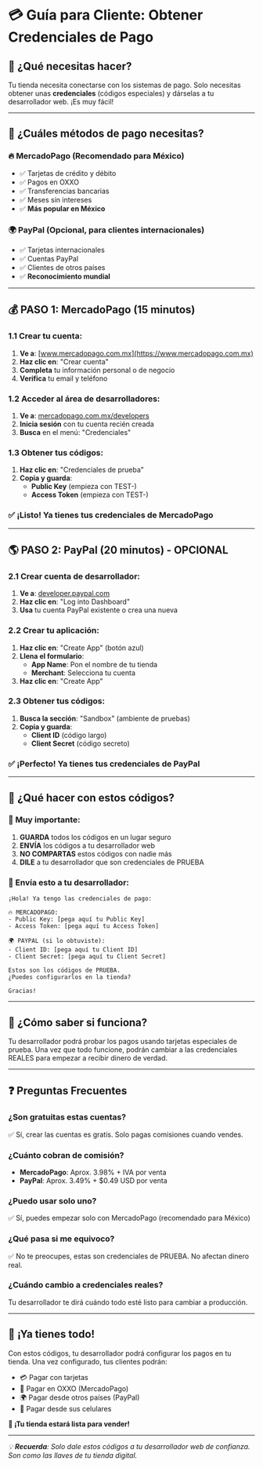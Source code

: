 # 💳 Guía para Cliente: Obtener Credenciales de Pago

## 🎯 **¿Qué necesitas hacer?**

Tu tienda necesita conectarse con los sistemas de pago. Solo necesitas obtener unas **credenciales** (códigos especiales) y dárselas a tu desarrollador web. ¡Es muy fácil!

---

## 🚀 **¿Cuáles métodos de pago necesitas?**

### **🔥 MercadoPago** (Recomendado para México)
- ✅ Tarjetas de crédito y débito
- ✅ Pagos en OXXO
- ✅ Transferencias bancarias
- ✅ Meses sin intereses
- ✅ **Más popular en México**

### **🌍 PayPal** (Opcional, para clientes internacionales)
- ✅ Tarjetas internacionales
- ✅ Cuentas PayPal
- ✅ Clientes de otros países
- ✅ **Reconocimiento mundial**

---

## 💰 **PASO 1: MercadoPago (15 minutos)**

### **1.1 Crear tu cuenta:**
1. **Ve a**: [www.mercadopago.com.mx](https://www.mercadopago.com.mx)
2. **Haz clic en**: "Crear cuenta"
3. **Completa** tu información personal o de negocio
4. **Verifica** tu email y teléfono

### **1.2 Acceder al área de desarrolladores:**
1. **Ve a**: [mercadopago.com.mx/developers](https://www.mercadopago.com.mx/developers)
2. **Inicia sesión** con tu cuenta recién creada
3. **Busca** en el menú: "Credenciales"

### **1.3 Obtener tus códigos:**
1. **Haz clic en**: "Credenciales de prueba"
2. **Copia y guarda**:
   - **Public Key** (empieza con TEST-)
   - **Access Token** (empieza con TEST-)

### **✅ ¡Listo! Ya tienes tus credenciales de MercadoPago**

---

## 🌎 **PASO 2: PayPal (20 minutos) - OPCIONAL**

### **2.1 Crear cuenta de desarrollador:**
1. **Ve a**: [developer.paypal.com](https://developer.paypal.com)
2. **Haz clic en**: "Log into Dashboard"
3. **Usa** tu cuenta PayPal existente o crea una nueva

### **2.2 Crear tu aplicación:**
1. **Haz clic en**: "Create App" (botón azul)
2. **Llena el formulario**:
   - **App Name**: Pon el nombre de tu tienda
   - **Merchant**: Selecciona tu cuenta
3. **Haz clic en**: "Create App"

### **2.3 Obtener tus códigos:**
1. **Busca la sección**: "Sandbox" (ambiente de pruebas)
2. **Copia y guarda**:
   - **Client ID** (código largo)
   - **Client Secret** (código secreto)

### **✅ ¡Perfecto! Ya tienes tus credenciales de PayPal**

---

## 📝 **¿Qué hacer con estos códigos?**

### **🎯 Muy importante:**
1. **GUARDA** todos los códigos en un lugar seguro
2. **ENVÍA** los códigos a tu desarrollador web
3. **NO COMPARTAS** estos códigos con nadie más
4. **DILE** a tu desarrollador que son credenciales de PRUEBA

### **📧 Envía esto a tu desarrollador:**

```
¡Hola! Ya tengo las credenciales de pago:

🔥 MERCADOPAGO:
- Public Key: [pega aquí tu Public Key]
- Access Token: [pega aquí tu Access Token]

🌍 PAYPAL (si lo obtuviste):
- Client ID: [pega aquí tu Client ID]
- Client Secret: [pega aquí tu Client Secret]

Estos son los códigos de PRUEBA. 
¿Puedes configurarlos en la tienda?

Gracias!
```

---

## 🧪 **¿Cómo saber si funciona?**

Tu desarrollador podrá probar los pagos usando tarjetas especiales de prueba. Una vez que todo funcione, podrán cambiar a las credenciales REALES para empezar a recibir dinero de verdad.

---

## ❓ **Preguntas Frecuentes**

### **¿Son gratuitas estas cuentas?**
✅ Sí, crear las cuentas es gratis. Solo pagas comisiones cuando vendes.

### **¿Cuánto cobran de comisión?**
- **MercadoPago**: Aprox. 3.98% + IVA por venta
- **PayPal**: Aprox. 3.49% + $0.49 USD por venta

### **¿Puedo usar solo uno?**
✅ Sí, puedes empezar solo con MercadoPago (recomendado para México)

### **¿Qué pasa si me equivoco?**
✅ No te preocupes, estas son credenciales de PRUEBA. No afectan dinero real.

### **¿Cuándo cambio a credenciales reales?**
Tu desarrollador te dirá cuándo todo esté listo para cambiar a producción.

---

## 🎉 **¡Ya tienes todo!**

Con estos códigos, tu desarrollador podrá configurar los pagos en tu tienda. Una vez configurado, tus clientes podrán:

- 💳 Pagar con tarjetas
- 🏪 Pagar en OXXO (MercadoPago)
- 🌍 Pagar desde otros países (PayPal)
- 📱 Pagar desde sus celulares

**🚀 ¡Tu tienda estará lista para vender!**

---

*💡 **Recuerda**: Solo dale estos códigos a tu desarrollador web de confianza. Son como las llaves de tu tienda digital.*
